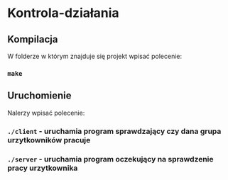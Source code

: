 # Kontrola-działania

## Kompilacja

W folderze w którym znajduje się projekt wpisać polecenie: 

### `make`

## Uruchomienie

Nalerzy wpisać polecenie:

### `./client` - uruchamia program sprawdzający czy dana grupa urzytkowników pracuje

### `./server` - uruchamia program oczekujący na sprawdzenie pracy urzytkownika
